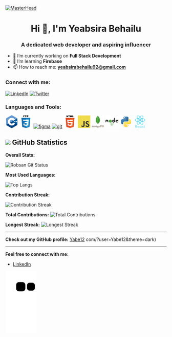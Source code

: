 [![MasterHead](https://firebasestorage.googleapis.com/v0/b/flexi-coding.appspot.com/o/dempgi7-520f8d5f-63d4-4453-8822-dbc149ae27f8.gif?alt=media&token=91c0c7b2-93c3-4029-b011-1a8703c5730d)](https://rishavchanda.io)

<h1 align="center">Hi 👋, I'm Yeabsira Behailu</h1>
<h3 align="center">A dedicated web developer and aspiring influencer</h3>

- 🔭 I’m currently working on **Full Stack Development**
- 🌱 I’m learning **Firebase**
- 📫 How to reach me: **yeabsirabehailu92@gmail.com**

<h3 align="left">Connect with me:</h3>
<p align="left">
  <a href="https://www.linkedin.com/in/Yabe12" target="_blank" rel="noreferrer"><img src="https://img.shields.io/badge/LinkedIn-0077B5?style=flat&logo=linkedin&logoColor=white" alt="LinkedIn" /></a>
  <a href="https://twitter.com/Yabe12" target="_blank" rel="noreferrer"><img src="https://img.shields.io/badge/Twitter-1DA1F2?style=flat&logo=twitter&logoColor=white" alt="Twitter" /></a>
</p>

<h3 align="left">Languages and Tools:</h3>
<p align="left">
  <a href="https://www.w3schools.com/cpp/" target="_blank" rel="noreferrer"><img src="https://raw.githubusercontent.com/devicons/devicon/master/icons/cplusplus/cplusplus-original.svg" alt="cplusplus" width="40" height="40" /></a>
  <a href="https://www.w3schools.com/css/" target="_blank" rel="noreferrer"><img src="https://raw.githubusercontent.com/devicons/devicon/master/icons/css3/css3-original-wordmark.svg" alt="css3" width="40" height="40" /></a>
  <a href="https://www.figma.com/" target="_blank" rel="noreferrer"><img src="https://www.vectorlogo.zone/logos/figma/figma-icon.svg" alt="figma" width="40" height="40" /></a>
  <a href="https://git-scm.com/" target="_blank" rel="noreferrer"><img src="https://www.vectorlogo.zone/logos/git-scm/git-scm-icon.svg" alt="git" width="40" height="40" /></a>
  <a href="https://www.w3.org/html/" target="_blank" rel="noreferrer"><img src="https://raw.githubusercontent.com/devicons/devicon/master/icons/html5/html5-original-wordmark.svg" alt="html5" width="40" height="40" /></a>
  <a href="https://developer.mozilla.org/en-US/docs/Web/JavaScript" target="_blank" rel="noreferrer"><img src="https://raw.githubusercontent.com/devicons/devicon/master/icons/javascript/javascript-original.svg" alt="javascript" width="40" height="40" /></a>
  <a href="https://www.mongodb.com/" target="_blank" rel="noreferrer"><img src="https://raw.githubusercontent.com/devicons/devicon/master/icons/mongodb/mongodb-original-wordmark.svg" alt="mongodb" width="40" height="40" /></a>
  <a href="https://nodejs.org" target="_blank" rel="noreferrer"><img src="https://raw.githubusercontent.com/devicons/devicon/master/icons/nodejs/nodejs-original-wordmark.svg" alt="nodejs" width="40" height="40" /></a>
  <a href="https://www.python.org" target="_blank" rel="noreferrer"><img src="https://raw.githubusercontent.com/devicons/devicon/master/icons/python/python-original.svg" alt="python" width="40" height="40" /></a>
  <a href="https://reactjs.org/" target="_blank" rel="noreferrer"><img src="https://raw.githubusercontent.com/devicons/devicon/master/icons/react/react-original-wordmark.svg" alt="react" width="40" height="40" /></a>
</p>

## <img src="https://media4.giphy.com/media/MIGbtLZoVjbl0bYbAd/giphy.gif?cid=ecf05e472t2h0i8d7dcjaoau9iqtchhr899hxmpxzzgc7lyw&rid=giphy.gif" width="30"> GitHub Statistics

**Overall Stats:**

![Robsan Git Status](https://github-readme-stats.vercel.app/api?username=Yabe12&show_icons=true&theme=dark&hide_title=true&count_private=true)

**Most Used Languages:**

![Top Langs](https://github-readme-stats.vercel.app/api/top-langs/?username=Yabe12&show_icons=true&theme=dark&hide_title=true)

**Contribution Streak:**

![Contribution Streak](https://github-readme-streak-stats.herokuapp.com/?user=Yabe12&theme=dark)

**Total Contributions:** ![Total Contributions](https://img.shields.io/badge/Contributions-X%20Total-brightgreen?style=flat&logo=github&logoColor=white)

**Longest Streak:** ![Longest Streak](https://img.shields.io/badge/Longest%20Streak-Y%20Days-blue?style=flat&logo=github&logoColor=white)

---

**Check out my GitHub profile:** [Yabe12](https://github.com/Yabe12)
com/?user=Yabe12&theme=dark)

---



**Feel free to connect with me:**
- [LinkedIn](https://www.linkedin.com/in/yeabsira-behailu-19504b285/)

![snake gif](https://github.com/Yabe12/Yabe12/blob/output/github-contribution-grid-snake.svg)
